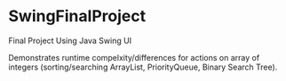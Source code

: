 # SwingFinalProject
Final Project Using Java Swing UI


Demonstrates runtime compelxity/differences for actions on array of integers (sorting/searching ArrayList, PriorityQueue, Binary Search Tree).
